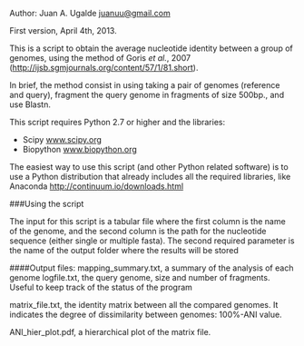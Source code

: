 Author: Juan A. Ugalde
juanuu@gmail.com

First version, April 4th, 2013.

This is a script to obtain the average nucleotide identity between a group of genomes, using the method of
Goris *et al.*, 2007 (http://ijsb.sgmjournals.org/content/57/1/81.short).

In brief, the method consist in using taking a pair of genomes (reference and query), fragment the query genome in
fragments of size 500bp., and use Blastn.

This script requires Python 2.7 or higher and the libraries:
- Scipy www.scipy.org
- Biopython www.biopython.org

The easiest way to use this script (and other Python related software) is to use a Python distribution that
already includes all the required libraries, like Anaconda http://continuum.io/downloads.html

###Using the script

The input for this script is a tabular file where the first column is the name of the genome, and the second column
is the path for the nucleotide sequence (either single or multiple fasta).
The second required parameter is the name of the output folder where the results will be stored

####Output files:
mapping_summary.txt, a summary of the analysis of each genome
logfile.txt, the query genome, size and number of fragments. Useful to keep track of the status of the program

matrix_file.txt, the identity matrix between all the compared genomes. It indicates the degree of dissimilarity between genomes:
100%-ANI value.

ANI_hier_plot.pdf, a hierarchical plot of the matrix file.



